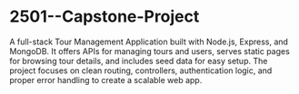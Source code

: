 # 2501--Capstone-Project
A full-stack Tour Management Application built with Node.js, Express, and MongoDB. It offers APIs for managing tours and users, serves static pages for browsing tour details, and includes seed data for easy setup. The project focuses on clean routing, controllers, authentication logic, and proper error handling to create a scalable web app.
